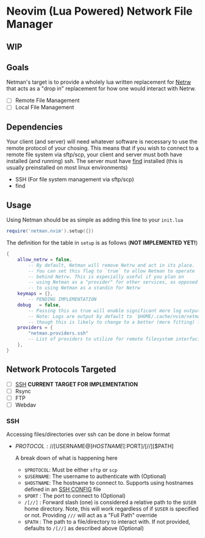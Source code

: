 # Neovim (Lua Powered) Network File Manager

## WIP

## Goals

Netman's target is to provide a wholely lua written replacement for [Netrw](http://www.drchip.org/astronaut/vim/index.html#NETRW) that acts as a "drop in" replacement for how one would interact with Netrw.

- [ ] Remote File Management
- [ ] Local File Management

## Dependencies

Your client (and server) will need whatever software is necessary to use the remote protocol of your chosing. This means that if you wish to connect to a remote file system via sftp/scp, your client and server must both have installed (and running) ssh. 
The server must have [find](https://man7.org/linux/man-pages/man1/find.1.html) installed (this is usually preinstalled on most linux environments)

- SSH (For file system management via sftp/scp)
- find

## Usage

Using Netman should be as simple as adding this line to your `init.lua`

```lua
require('netman.nvim').setup({})
```

The definition for the table in `setup` is as follows (**NOT IMPLEMENTED YET!**)
```lua
{
    allow_netrw = false, 
        -- By default, Netman will remove Netrw and act in its place. 
        -- You can set this flag to `true` to allow Netman to operate 
        -- behind Netrw. This is especially useful if you plan on 
        -- using Netman as a "provider" for other services, as opposed
        -- to using Netman as a standin for Netrw
    keymaps = {},
        -- PENDING IMPLEMENTATION
    debug   = false,
        -- Passing this as true will enable significant more log output.
        -- Note: Logs are output by default to `$HOME/.cache/nvim/netman/logs.txt`
        -- though this is likely to change to a better (more fitting) location.
    providers = {
        "netman.providers.ssh"
        -- List of providers to utilize for remote filesystem interfacing
    },
}
```

## Network Protocols Targeted
- [ ] [SSH](#ssh) **CURRENT TARGET FOR IMPLEMENTATION**
- [ ] Rsync
- [ ] FTP
- [ ] Webdav

### SSH

Accessing files/directories over ssh can be done in below format
- $PROTOCOL://[$USERNAME@]$HOSTNAME[:$PORT]/[//][$PATH]
  
    A break down of what is happening here
    - `$PROTOCOL`: Must be either `sftp` or `scp`
    - `$USERNAME`: The username to authenticate with (Optional)
    - `$HOSTNAME`: The hostname to connect to. Supports using hostnames defined in an [SSH CONFIG](https://linux.die.net/man/5/ssh_config) file
    - `$PORT`    : The port to connect to (Optional)
    - `/[//]`    : Forward slash (one) is considered a relative path to the `$USER` home directory. Note, this will work regardless of if `$USER` is specified or not. Providing `///` will act as a "Full Path" override
    - `$PATH`    : The path to a file/directory to interact with. If not provided, defaults to `/[//]` as described above (Optional)

